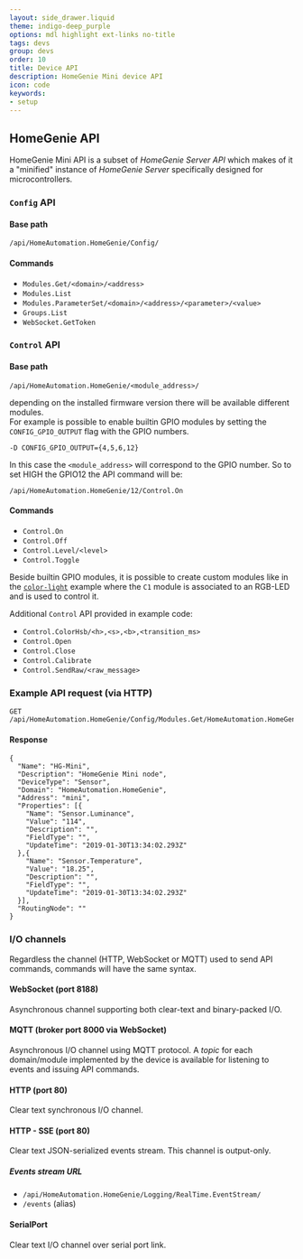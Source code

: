 ```yaml
---
layout: side_drawer.liquid
theme: indigo-deep_purple
options: mdl highlight ext-links no-title
tags: devs
group: devs
order: 10
title: Device API
description: HomeGenie Mini device API
icon: code
keywords:
- setup
---
```



## HomeGenie API

HomeGenie Mini API is a subset of *HomeGenie Server API* which makes of it a 
"minified" instance of *HomeGenie Server* specifically designed for microcontrollers.


### `Config` API

#### Base path 

`/api/HomeAutomation.HomeGenie/Config/`

#### Commands

- `Modules.Get/<domain>/<address>`
- `Modules.List`
- `Modules.ParameterSet/<domain>/<address>/<parameter>/<value>`
- `Groups.List`
- `WebSocket.GetToken`


### `Control` API

#### Base path

`/api/HomeAutomation.HomeGenie/<module_address>/`

depending on the installed firmware version there will be available
different modules.  
For example is possible to enable builtin GPIO modules by setting the
`CONFIG_GPIO_OUTPUT` flag with the GPIO numbers.

`-D CONFIG_GPIO_OUTPUT={4,5,6,12}`

In this case the `<module_address>` will correspond to the GPIO number. So
to set HIGH the GPIO12 the API command will be:

`/api/HomeAutomation.HomeGenie/12/Control.On`

#### Commands

- `Control.On`
- `Control.Off`
- `Control.Level/<level>`
- `Control.Toggle`

Beside builtin GPIO modules, it is possible to create custom modules like in
the [`color-light`](../examples/smart-led#api) example where the `C1` module is associated to an RGB-LED
and is used to control it.

Additional `Control` API provided in example code:

- `Control.ColorHsb/<h>,<s>,<b>,<transition_ms>`
- `Control.Open`
- `Control.Close`
- `Control.Calibrate`
- `Control.SendRaw/<raw_message>`


### Example API request (via HTTP)

```
GET /api/HomeAutomation.HomeGenie/Config/Modules.Get/HomeAutomation.HomeGenie/mini
```

#### Response

```
{
  "Name": "HG-Mini",
  "Description": "HomeGenie Mini node",
  "DeviceType": "Sensor",
  "Domain": "HomeAutomation.HomeGenie",
  "Address": "mini",
  "Properties": [{
    "Name": "Sensor.Luminance",
    "Value": "114",
    "Description": "",
    "FieldType": "",
    "UpdateTime": "2019-01-30T13:34:02.293Z"
  },{
    "Name": "Sensor.Temperature",
    "Value": "18.25",
    "Description": "",
    "FieldType": "",
    "UpdateTime": "2019-01-30T13:34:02.293Z"
  }],
  "RoutingNode": ""
}
```



### I/O channels

Regardless the channel (HTTP, WebSocket or MQTT) used to send API commands, commands
will have the same syntax.


#### WebSocket (port 8188)

Asynchronous channel supporting both clear-text and binary-packed I/O.


#### MQTT (broker port 8000 via WebSocket)

Asynchronous I/O channel using MQTT protocol. A *topic* for each domain/module
implemented by the device is available for listening to events and issuing API
commands.

#### HTTP (port 80)

Clear text synchronous I/O channel.

#### HTTP - SSE (port 80)

Clear text JSON-serialized events stream. This channel is output-only.

##### Events stream URL

- `/api/HomeAutomation.HomeGenie/Logging/RealTime.EventStream/`
- `/events` (alias)


#### SerialPort

Clear text I/O channel over serial port link.


